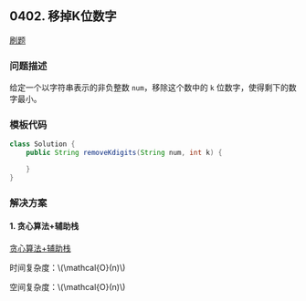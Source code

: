 <script src="https://cdn.bootcss.com/mathjax/2.7.7/MathJax.js?config=TeX-AMS-MML_HTMLorMML"></script>

## 0402. 移掉K位数字

[刷题](qu0402/solu/Solution.java)

### 问题描述

给定一个以字符串表示的非负整数 `num`，移除这个数中的 `k` 位数字，使得剩下的数字最小。

### 模板代码

``` java
class Solution {
    public String removeKdigits(String num, int k) {

    }
}
```

### 解决方案

#### 1. 贪心算法+辅助栈

[贪心算法+辅助栈](qu0402/solu1/Solution.java)

时间复杂度：\\(\mathcal{O}(n)\\)

空间复杂度：\\(\mathcal{O}(n)\\)
